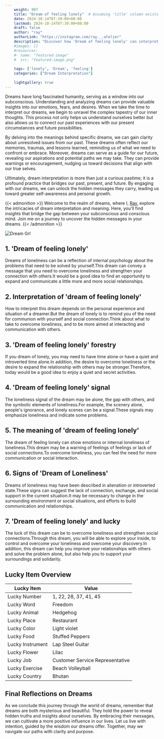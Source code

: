 ```yaml
---
    weight: 997
    title: "Dream of feeling lonely"  # Assuming 'title' column exists
    date: 2024-10-14T07:39:00+08:00
    lastmod: 2024-10-14T07:39:00+08:00
    draft: false
    author: "ray"
    authorLink: "https://instagram.com/ray._.atelier"
    description: "Discover how 'Dream of feeling lonely' can interpret your future and uncover its significant meanings in your life."
    #images: []
    #resources:
    #- name: "featured-image"
    #  src: "featured-image.png"
    
    tags: ['lonely', 'Dream', 'feeling']
    categories: ["Dream Interpretation"]
    
    lightgallery: true
---
```

    
Dreams have long fascinated humanity, serving as a window into our subconscious. Understanding and analyzing dreams can provide valuable insights into our emotions, fears, and desires. When we take the time to interpret our dreams, we begin to unravel the complex tapestry of our inner thoughts. This process not only helps us understand ourselves better but also allows us to connect our past experiences with our present circumstances and future possibilities.

By delving into the meanings behind specific dreams, we can gain clarity about unresolved issues from our past. These dreams often reflect our memories, traumas, and lessons learned, reminding us of what we need to confront or embrace. Moreover, dreams can serve as a guide for our future, revealing our aspirations and potential paths we may take. They can provide warnings or encouragement, nudging us toward decisions that align with our true selves.

Ultimately, dream interpretation is more than just a curious pastime; it is a profound practice that bridges our past, present, and future. By engaging with our dreams, we can unlock the hidden messages they carry, leading us toward greater self-awareness and personal growth.

{{< admonition >}}
Welcome to the realm of dreams, where I, [Ray](https://instagram.com/ray._.atelier), explore the intricacies of dream interpretation and meaning. Here, you’ll find insights that bridge the gap between your subconscious and conscious mind. Join me on a journey to uncover the hidden messages in your dreams.
{{< /admonition >}}

![Dream Grl](https://cdn.pixabay.com/photo/2017/11/02/03/35/gothic-2910057_1280.jpg "Dream Grl")

## 1. 'Dream of feeling lonely'
Dreams of loneliness can be a reflection of internal psychology about the problems that need to be solved by yourself.This dream can convey a message that you need to overcome loneliness and strengthen your connection with others.It would be a good idea to find an opportunity to expand and communicate a little more and more social relationships.

## 2. Interpretation of 'dream of feeling lonely'
How to interpret this dream depends on the personal experience and situation of a dreamer.But the dream of lonely is to remind you of the need for communion with yourself and social connection.Think about what to take to overcome loneliness, and to be more aimed at interacting and communication with others.

## 3. 'Dream of feeling lonely' forestry
If you dream of lonely, you may need to have time alone or have a quiet and introverted time alone.In addition, the desire to overcome loneliness or the desire to expand the relationship with others may be stronger.Therefore, today would be a good idea to enjoy a quiet and secret activities.

## 4. 'Dream of feeling lonely' signal
The loneliness signal of the dream may be alone, the gap with others, and the symbolic elements of loneliness.For example, the scenery alone, people's ignorance, and lonely scenes can be a signal.These signals may emphasize loneliness and indicate some problems.

## 5. The meaning of 'dream of feeling lonely'
The dream of feeling lonely can show emotions or internal loneliness of loneliness.This dream may be a warning of feelings of feelings or lack of social connections.To overcome loneliness, you can feel the need for more communication or social interaction.

## 6. Signs of 'Dream of Loneliness'
Dreams of loneliness may have been described in alienation or introverted state.These signs can suggest the lack of connection, exchange, and social support in the current situation.It may be necessary to change in the surrounding environment or social situations, and efforts to build communication and relationships.

## 7. 'Dream of feeling lonely' and lucky
The luck of this dream can be to overcome loneliness and strengthen social connections.Through this dream, you will be able to explore your inside, to control and overcome your loneliness and overcome your discovery.In addition, this dream can help you improve your relationships with others and solve the problem alone, but also help you to support your surroundings and solidarity.

## Lucky Item Overview
| Lucky Item          | Value              |
|---------------|--------------------|
| Lucky Number        | 1, 22, 28, 37, 41, 45  |
| Lucky Word          | Freedom |
| Lucky Animal        | Hedgehog |
| Lucky Place         | Restaurant     |
| Lucky Color         | Light violet     |
| Lucky Food          | Stuffed Peppers      |
| Lucky Instrument    | Lap Steel Guitar |
| Lucky Flower        | Lilac    |
| Lucky Job           | Customer Service Representative       |
| Lucky Exercise      | Beach Volleyball  |
| Lucky Country       | Bhutan    |


##  Final Reflections on Dreams

As we conclude this journey through the world of dreams, remember that dreams are both mysterious and beautiful. They hold the power to reveal hidden truths and insights about ourselves. By embracing their messages, we can cultivate a more positive influence in our lives. Let us live with intention, guided by the wisdom our dreams offer. Together, may we navigate our paths with clarity and purpose.
